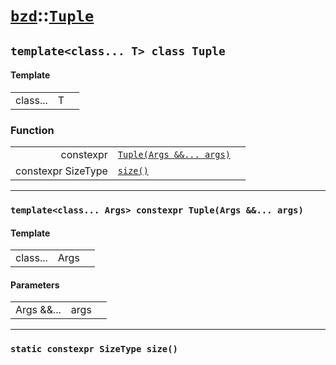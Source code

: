 # [`bzd`](../../index.md)::[`Tuple`](../index.md)

## `template<class... T> class Tuple`

#### Template
||||
|---:|:---|:---|
|class...|T||
### Function
||||
|---:|:---|:---|
|constexpr|[`Tuple(Args &&... args)`](./index.md)||
|constexpr SizeType|[`size()`](./index.md)||
------
### `template<class... Args> constexpr Tuple(Args &&... args)`

#### Template
||||
|---:|:---|:---|
|class...|Args||
#### Parameters
||||
|---:|:---|:---|
|Args &&...|args||
------
### `static constexpr SizeType size()`

